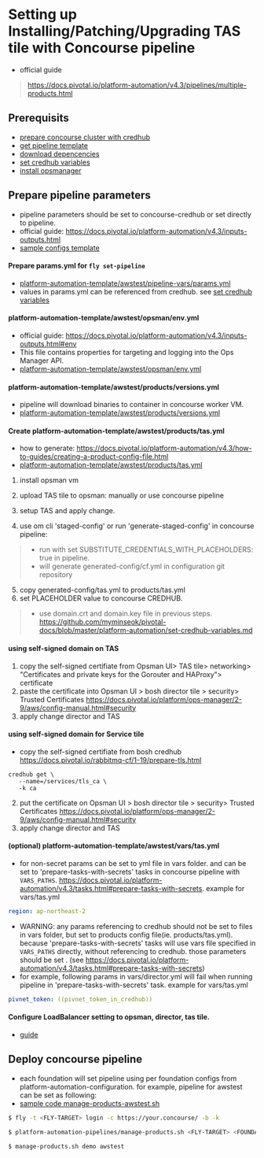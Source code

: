
# Setting up Installing/Patching/Upgrading TAS tile with Concourse pipeline
- official guide
> https://docs.pivotal.io/platform-automation/v4.3/pipelines/multiple-products.html

## Prerequisits
- [prepare concourse cluster with credhub](/concourse-with-credhub.md)
- [get pipeline template](/platform-automation/get-pipeline-template.md)
- [download depencencies](/platform-automation/download_dependencies.md)
- [set credhub variables](/platform-automation/set-credhub-variables.md)
- [install opsmanager](/platform-automation/install_opsman.md)

## Prepare pipeline parameters
- pipeline parameters should be set to concourse-credhub or set directly to pipeline.
- official guide: https://docs.pivotal.io/platform-automation/v4.3/inputs-outputs.html
- [sample configs template](https://github.com/myminseok/platform-automation-configs-template)

#### Prepare params.yml for `fly set-pipeline`
- [platform-automation-template/awstest/pipeline-vars/params.yml](https://github.com/myminseok/platform-automation-template/blob/master/awstest/pipeline-vars/params.yml)
- values in params.yml can be referenced from credhub. see [set credhub variables](/platform-automation/set-credhub-variables.md)

#### platform-automation-template/awstest/opsman/env.yml
- official guide: https://docs.pivotal.io/platform-automation/v4.3/inputs-outputs.html#env
- This file contains properties for targeting and logging into the Ops Manager API. 
- [platform-automation-template/awstest/opsman/env.yml](https://github.com/myminseok/platform-automation-template/blob/master/awstest/opsman/env.yml)

#### platform-automation-template/awstest/products/versions.yml
- pipeline will download binaries to container in concourse worker VM.
- [platform-automation-template/awstest/products/versions.yml](https://github.com/myminseok/platform-automation-template/blob/master/awstest/products/versions.yml)

#### Create platform-automation-template/awstest/products/tas.yml
- how to generate: https://docs.pivotal.io/platform-automation/v4.3/how-to-guides/creating-a-product-config-file.html
- [platform-automation-template/awstest/products/tas.yml](https://github.com/myminseok/platform-automation-template/blob/master/awstest/products/tas.yml)

1. install opsman vm
2. upload TAS tile to opsman: manually or use concourse pipeline
3. setup TAS and apply change.

4. use om cli 'staged-config' or run 'generate-staged-config' in concourse pipeline:  
>  - run with set SUBSTITUTE_CREDENTIALS_WITH_PLACEHOLDERS: true in pipeline.
>  - will generate  generated-config/cf.yml in configuration git repository
5. copy generated-config/tas.yml to products/tas.yml
6. set PLACEHOLDER value to concourse CREDHUB.
>  - use domain.crt and domain.key file in previous steps.
> https://github.com/myminseok/pivotal-docs/blob/master/platform-automation/set-credhub-variables.md

#### using self-signed domain on TAS
1. copy the self-signed certifiate from Opsman UI> TAS tile> networking> "Certificates and private keys for the Gorouter and HAProxy"> certificate 
2. paste the certificate into Opsman UI > bosh director tile > security> Trusted Certificates https://docs.pivotal.io/platform/ops-manager/2-9/aws/config-manual.html#security
3. apply change director and TAS 

#### using self-signed domain for Service tile 
- copy the self-signed certifiate from bosh credhub https://docs.pivotal.io/rabbitmq-cf/1-19/prepare-tls.html
```
credhub get \
   --name=/services/tls_ca \
   -k ca
```   
2. put the certificate on Opsman UI > bosh director tile > security> Trusted Certificates https://docs.pivotal.io/platform/ops-manager/2-9/aws/config-manual.html#security
3. apply change director and TAS 





#### (optional) platform-automation-template/awstest/vars/tas.yml
- for non-secret params can be set to yml file in vars folder. and can be set to 'prepare-tasks-with-secrets' tasks in concourse pipeline with `VARS_PATHS`.  https://docs.pivotal.io/platform-automation/v4.3/tasks.html#prepare-tasks-with-secrets. example for vars/tas.yml
``` yaml
region: ap-northeast-2
```
- WARNING: any params referencing to credhub should not be set to files in vars folder, but set to products config file(ie. products/tas.yml). because 'prepare-tasks-with-secrets' tasks will use vars file specified in `VARS_PATHS` directly, without referencing to credhub. those parameters should be set . (see https://docs.pivotal.io/platform-automation/v4.3/tasks.html#prepare-tasks-with-secrets)
- for example, following params in vars/director.yml will fail when running pipeline in 'prepare-tasks-with-secrets' task. example for vars/tas.yml
``` yaml
pivnet_token: ((pivnet_token_in_credhub))
```


#### Configure LoadBalancer setting to opsman, director, tas tile.
- [guide](/platform-automation/configure-lb.md)


## Deploy concourse pipeline
- each foundation will set pipeline using per foundation configs from platform-automation-configuration. for example, pipeline for awstest can be set as following:
- [sample code manage-products-awstest.sh](https://github.com/myminseok/platform-automation-template/manage-products-awstest.sh)

``` bash
$ fly -t <FLY-TARGET> login -c https://your.concourse/ -b -k

$ platform-automation-pipelines/manage-products.sh <FLY-TARGET> <FOUNDATION>

$ manage-products.sh demo awstest

```
